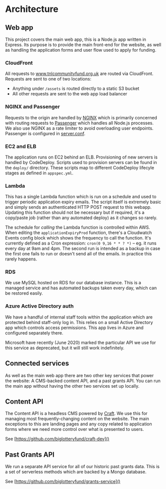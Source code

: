 # Architecture

## Web app

This project covers the main web app, this is a Node.js app written in Express. Its purpose is to provide the main front-end for the website, as well as handling the application forms and user flow used to apply for funding.

### CloudFront

All requests to www.tnlcommunityfund.org.uk are routed via CloudFront. Requests are sent to one of two locations:

-   Anything under `/assets` is routed directly to a static S3 bucket
-   All other requests are sent to the web app load balancer

### NGINX and Passenger

Requests to the origin are handled by [NGINX](https://www.nginx.com/) which is primarily concerned with routing requests to [Passenger](https://www.phusionpassenger.com/) which handles all Node.js processes. We also use NGINX as a rate limiter to avoid overloading user endpoints. Passenger is configured in [server.conf](deploy/server.conf).

### EC2 and ELB

The application runs on EC2 behind an ELB. Provisioning of new servers is handled by CodeDeploy. Scripts used to provision servers can be found in the `deploy/` directory. These scripts map to different CodeDeploy lifecyle stages as defined in `appspec.yml`.

### Lambda

This has a single Lambda function which is run on a schedule and used to trigger periodic application expiry emails. The script itself is extremely basic and simply sends an authenticated HTTP POST request to this webapp. Updating this function should not be necessary but if required, it's a copy/paste job (rather than any automated deploy) as it changes so rarely.

The schedule for _calling_ the Lambda function is controlled within AWS. When editing the `applicationExpiryProd` function, there's a Cloudwatch Events config block which shows the frequency to call the function. It's currently defined as a Cron expression: `cron(0 9,16 * * ? *)` – eg. it runs every day at 9am and 4pm. The second run is intended as a backup in case the first one fails to run or doesn't send all of the emails. In practice this rarely happens.

### RDS

We use MySQL hosted on RDS for our database instance. This is a managed service and has automated backups taken every day, which can be restored easily.

### Azure Active Directory auth

We have a handful of internal staff tools within the application which are protected behind staff-only log in. This relies on a small Active Directory app which controls access permissions. This app lives in Azure and configured separately there.

Microsoft have recently (June 2020) marked the particular API we use for this service as deprecated, but it will still work indefinitely.

## Connected services

As well as the main web app there are two other key services that power the website: A CMS-backed content API, and a past grants API. You can run the main app without having the other two services set up locally.

## Content API

The Content API is a headless CMS powered by [Craft](https://craftcms.com/). We use this for managing most frequently-changing content on the website. The main exceptions to this are landing pages and any copy related to application forms where we need more control over what is presented to users.

See [https://github.com/biglotteryfund/craft-dev]()

## Past Grants API

We run a separate API service for all of our historic past grants data. This is a set of serverless methods which are backed by a Mongo database.

See [https://github.com/biglotteryfund/grants-service]()
